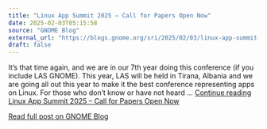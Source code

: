 ```yaml
---
title: "Linux App Summit 2025 – Call for Papers Open Now"
date: 2025-02-03T05:15:58
source: "GNOME Blog"
external_url: "https://blogs.gnome.org/sri/2025/02/03/linux-app-summit-2025-call-for-papers-open-now/"
draft: false
---
```


It&#8217;s that time again, and we are in our 7th year doing this conference (if you include LAS GNOME). This year, LAS will be held in Tirana, Albania and we are going all out this year to make it the best conference representing apps on Linux. For those who don&#8217;t know or have not heard &#8230; <a class="more-link" href="https://blogs.gnome.org/sri/2025/02/03/linux-app-summit-2025-call-for-papers-open-now/">Continue reading <span class="screen-reader-text">Linux App Summit 2025 &#8211; Call for Papers Open Now</span></a>

[Read full post on GNOME Blog](https://blogs.gnome.org/sri/2025/02/03/linux-app-summit-2025-call-for-papers-open-now/)
